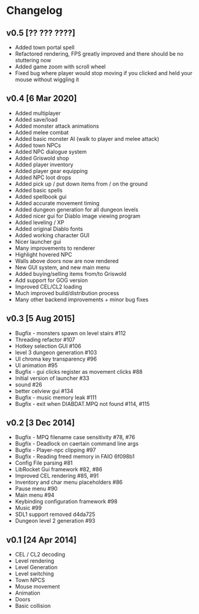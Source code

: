 # Changelog

## v0.5 [?? ??? ????] 

- Added town portal spell
- Refactored rendering, FPS greatly improved and there should be no stuttering now
- Added game zoom with scroll wheel
- Fixed bug where player would stop moving if you clicked and held your mouse without wiggling it


## v0.4 [6 Mar 2020]

- Added multiplayer
- Added save/load
- Added monster attack animations
- Added melee combat
- Added basic monster AI (walk to player and melee attack)
- Added town NPCs
- Added NPC dialogue system
- Added Griswold shop
- Added player inventory
- Added player gear equipping
- Added NPC loot drops
- Added pick up / put down items from / on the ground
- Added basic spells
- Added spellbook gui
- Added accurate movement timing
- Added dungeon generation for all dungeon levels
- Added nicer gui for Diablo image viewing program
- Added leveling / XP
- Added original Diablo fonts
- Added working character GUI
- Nicer launcher gui
- Many improvements to renderer
- Highlight hovered NPC
- Walls above doors now are now rendered
- New GUI system, and new main menu
- Added buying/selling items from/to Griswold
- Add support for GOG version
- Improved CEL/CL2 loading
- Much improved build/distribution process
- Many other backend improvements + minor bug fixes

## v0.3 [5 Aug 2015]

- Bugfix - monsters spawn on level stairs #112
- Threading refactor #107
- Hotkey selection GUI #106
- level 3 dungeon generation #103
- UI chroma key transparency #96
- UI animation #95
- Bugfix - gui clicks register as movement clicks #88
- Initial version of launcher #33
- sound #26
- better celview gui #134
- Bugfix - music memory leak #111
- Bugfix - exit when DIABDAT.MPQ not found #114, #115

## v0.2 [3 Dec 2014]

- Bugfix - MPQ filename case sensitivity #78, #76
- Bugfix - Deadlock on caertain command line args
- Bugfix - Player-npc clipping #97
- Bugfix - Reading freed memory in FAIO 6f098b1
- Config File parsing #81
- LibRocket Gui framework #82, #86
- Improved CEL rendering #85, #91
- Inventory and char menu placeholders #86
- Pause menu #90
- Main menu #94
- Keybinding configuration framework #98
- Music #99
- SDL1 support removed d4da725
- Dungeon level 2 generation #93

## v0.1 [24 Apr 2014]

- CEL / CL2 decoding
- Level rendering
- Level Generation
- Level switching
- Town NPCS
- Mouse movement
- Animation
- Doors
- Basic collision
